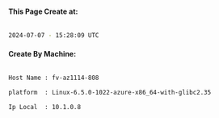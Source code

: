 
   
#### This Page Create at:

```bash

2024-07-07 - 15:28:09 UTC

```

#### Create By Machine:

```bash

Host Name : fv-az1114-808

platform  : Linux-6.5.0-1022-azure-x86_64-with-glibc2.35

Ip Local  : 10.1.0.8

```

